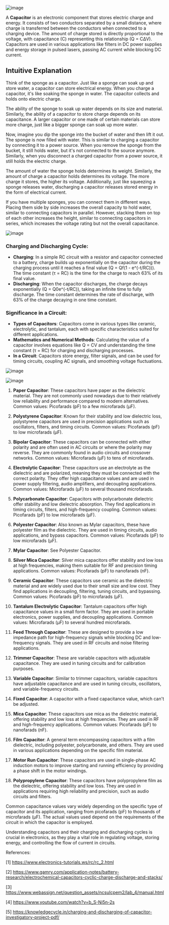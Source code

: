 ![image](1.png)

A **Capacitor** is an electronic component that stores electric charge and energy. It consists of two conductors separated by a small distance, where charge is transferred between the conductors when connected to a charging device. The amount of charge stored is directly proportional to the voltage, with capacitance (C) representing this relationship (Q = CΔV). Capacitors are used in various applications like filters in DC power supplies and energy storage in pulsed lasers, passing AC current while blocking DC current.

## Intuitive Explanation

Think of the sponge as a capacitor. Just like a sponge can soak up and store water, a capacitor can store electrical energy. When you charge a capacitor, it's like soaking the sponge in water. The capacitor collects and holds onto electric charge.

The ability of the sponge to soak up water depends on its size and material. Similarly, the ability of a capacitor to store charge depends on its capacitance. A larger capacitor or one made of certain materials can store more charge, just like a bigger sponge can soak up more water.

Now, imagine you dip the sponge into the bucket of water and then lift it out. The sponge is now filled with water. This is similar to charging a capacitor by connecting it to a power source. When you remove the sponge from the bucket, it still holds water, but it's not connected to the source anymore. Similarly, when you disconnect a charged capacitor from a power source, it still holds the electric charge.

The amount of water the sponge holds determines its weight. Similarly, the amount of charge a capacitor holds determines its voltage. The more charge it stores, the higher its voltage. Additionally, just like squeezing a sponge releases water, discharging a capacitor releases stored energy in the form of electrical current.

If you have multiple sponges, you can connect them in different ways. Placing them side by side increases the overall capacity to hold water, similar to connecting capacitors in parallel. However, stacking them on top of each other increases the height, similar to connecting capacitors in series, which increases the voltage rating but not the overall capacitance.

![image](2.png)


### Charging and Discharging Cycle:
- **Charging**: In a simple RC circuit with a resistor and capacitor connected to a battery, charge builds up exponentially on the capacitor during the charging process until it reaches a final value (Q = Qf(1 - e^(-t/RC))). The time constant (τ = RC) is the time for the charge to reach 63% of its final value.
- **Discharging**: When the capacitor discharges, the charge decays exponentially (Q = Q0e^(-t/RC)), taking an infinite time to fully discharge. The time constant determines the rate of discharge, with 63% of the charge decaying in one time constant.

### Significance in a Circuit:
- **Types of Capacitors**: Capacitors come in various types like ceramic, electrolytic, and tantalum, each with specific characteristics suited for different applications.
- **Mathematics and Numerical Methods**: Calculating the value of a capacitor involves equations like Q = CV and understanding the time constant (τ = RC) for charging and discharging processes.
- **In a Circuit**: Capacitors store energy, filter signals, and can be used for timing circuits, coupling AC signals, and smoothing voltage fluctuations.

![image](3.webp)

![image](4.jpg)

1. **Paper Capacitor**: These capacitors have paper as the dielectric material. They are not commonly used nowadays due to their relatively low reliability and performance compared to modern alternatives. Common values: Picofarads (pF) to a few microfarads (μF).

2. **Polystyrene Capacitor**: Known for their stability and low dielectric loss, polystyrene capacitors are used in precision applications such as oscillators, filters, and timing circuits. Common values: Picofarads (pF) to low microfarads (μF).

3. **Bipolar Capacitor**: These capacitors can be connected with either polarity and are often used in AC circuits or where the polarity may reverse. They are commonly found in audio circuits and crossover networks. Common values: Microfarads (μF) to tens of microfarads.

4. **Electrolytic Capacitor**: These capacitors use an electrolyte as the dielectric and are polarized, meaning they must be connected with the correct polarity. They offer high capacitance values and are used in power supply filtering, audio amplifiers, and decoupling applications. Common values: Microfarads (μF) to several thousand microfarads.

5. **Polycarbonate Capacitor**: Capacitors with polycarbonate dielectric offer stability and low dielectric absorption. They find applications in timing circuits, filters, and high-frequency coupling. Common values: Picofarads (pF) to low microfarads (μF).

6. **Polyester Capacitor**: Also known as Mylar capacitors, these have polyester film as the dielectric. They are used in timing circuits, audio applications, and bypass capacitors. Common values: Picofarads (pF) to low microfarads (μF).

7. **Mylar Capacitor**: See Polyester Capacitor.

8. **Silver Mica Capacitor**: Silver mica capacitors offer stability and low loss at high frequencies, making them suitable for RF and precision timing applications. Common values: Picofarads (pF) to nanofarads (nF).

9. **Ceramic Capacitor**: These capacitors use ceramic as the dielectric material and are widely used due to their small size and low cost. They find applications in decoupling, filtering, tuning circuits, and bypassing. Common values: Picofarads (pF) to microfarads (μF).

10. **Tantalum Electrolytic Capacitor**: Tantalum capacitors offer high capacitance values in a small form factor. They are used in portable electronics, power supplies, and decoupling applications. Common values: Microfarads (μF) to several hundred microfarads.

11. **Feed Through Capacitor**: These are designed to provide a low impedance path for high-frequency signals while blocking DC and low-frequency signals. They are used in RF circuits and noise filtering applications.

12. **Trimmer Capacitor**: These are variable capacitors with adjustable capacitance. They are used in tuning circuits and for calibration purposes.

13. **Variable Capacitor**: Similar to trimmer capacitors, variable capacitors have adjustable capacitance and are used in tuning circuits, oscillators, and variable-frequency circuits.

14. **Fixed Capacitor**: A capacitor with a fixed capacitance value, which can't be adjusted.

15. **Mica Capacitor**: These capacitors use mica as the dielectric material, offering stability and low loss at high frequencies. They are used in RF and high-frequency applications. Common values: Picofarads (pF) to nanofarads (nF).

16. **Film Capacitor**: A general term encompassing capacitors with a film dielectric, including polyester, polycarbonate, and others. They are used in various applications depending on the specific film material.

17. **Motor Run Capacitor**: These capacitors are used in single-phase AC induction motors to improve starting and running efficiency by providing a phase shift in the motor windings.

18. **Polypropylene Capacitor**: These capacitors have polypropylene film as the dielectric, offering stability and low loss. They are used in applications requiring high reliability and precision, such as audio circuits and filters.

Common capacitance values vary widely depending on the specific type of capacitor and its application, ranging from picofarads (pF) to thousands of microfarads (μF). The actual values used depend on the requirements of the circuit in which the capacitor is employed.

Understanding capacitors and their charging and discharging cycles is crucial in electronics, as they play a vital role in regulating voltage, storing energy, and controlling the flow of current in circuits.

References:

[1] https://www.electronics-tutorials.ws/rc/rc_2.html

[2] https://www.gamry.com/application-notes/battery-research/electrochemical-capacitors-cyclic-charge-discharge-and-stacks/

[3] https://www.webassign.net/question_assets/ncsulcpem2/lab_4/manual.html

[4] https://www.youtube.com/watch?v=b_S-Ni5n-2s

[5] https://knowledgecycle.in/charging-and-discharging-of-capacitor-investigatory-project-pdf/